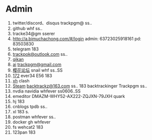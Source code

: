# Admin

1. twitter/discord、disqus trackpgm@ ss..
2. github whf ss..
3. tracke34@gm sserer
4. http://a.bimuchachong.com/#/login    admin: 63723025918161 pd: 83503830
5. telegram 183
6. trackpok@outlook.com  ss..
7. [qikan](https://qikan.cqvip.com/)
8. [ai](https://huggingface.co/welcome)  trackpgm@gmail.com
9. [樱花论坛](https://www.sakuraaaa.com/forum-40-1.html) snail whf ss..SS 
10. [172](172llk.com) ever34 E56 183
11. [xh](https://xihs.cloud/)  clash
12. [Steam]()   backtrackz@163.com ss..  183  backtrackinger  Trackpgm ss..
13. nvdia  navidia  whfever    ss0606..SS
14. emeditor  DMAZM-WHY52-AX222-ZQJXN-79JXH  quark
15. hj  183
16. cnblogs tpdb  ss..
17. xl 183 s.
18. postman whfever ss..
19. docker gh whfever
20. fs wehcat2  183
21. 123pan 183